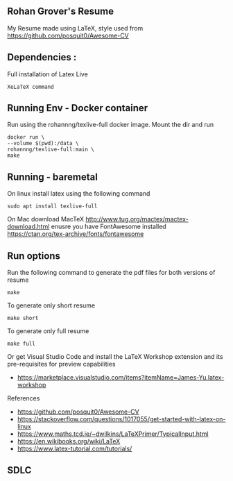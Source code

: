 ## Rohan Grover's Resume 

My Resume made using LaTeX, style used from https://github.com/posquit0/Awesome-CV


## Dependencies :
Full installation of Latex Live

    XeLaTeX command

## Running Env - Docker container

Run using the rohannng/texlive-full docker image. Mount the dir and run

    docker run \
    --volume $(pwd):/data \
    rohannng/texlive-full:main \
    make

## Running - baremetal

On linux install latex using the following command

    sudo apt install texlive-full

On Mac 
    download MacTeX http://www.tug.org/mactex/mactex-download.html
    enusre you have FontAwesome installed https://ctan.org/tex-archive/fonts/fontawesome

## Run options

Run the following command to generate the pdf files for both versions of resume

    make

To generate only short resume

    make short

To generate only full resume

    make full


Or get Visual Studio Code and install the LaTeX Workshop extension and its pre-requisites for preview capabilities
* https://marketplace.visualstudio.com/items?itemName=James-Yu.latex-workshop


References
* https://github.com/posquit0/Awesome-CV
* https://stackoverflow.com/questions/1017055/get-started-with-latex-on-linux
* https://www.maths.tcd.ie/~dwilkins/LaTeXPrimer/TypicalInput.html
* https://en.wikibooks.org/wiki/LaTeX
* https://www.latex-tutorial.com/tutorials/


## SDLC

